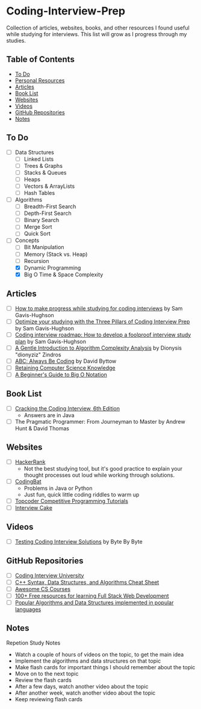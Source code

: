 # Coding-Interview-Prep
Collection of articles, websites, books, and other resources I found useful while studying for interviews. This list will grow as I progress through my studies.

## Table of Contents
- [To Do](#to-do)
- [Personal Resources](#personal-resources)
- [Articles](#articles)
- [Book List](#book-list)
- [Websites](#websites)
- [Videos](#videos)
- [GitHub Repositories](#github-repositories)
- [Notes](#notes)

## To Do
- [ ] Data Structures
    -  [ ] Linked Lists
    -  [ ] Trees & Graphs
    -  [ ] Stacks & Queues
    -  [ ] Heaps
    -  [ ] Vectors & ArrayLists
    -  [ ] Hash Tables
- [ ] Algorithms
    -  [ ] Breadth-First Search
    -  [ ] Depth-First Search
    -  [ ] Binary Search
    -  [ ] Merge Sort
    -  [ ] Quick Sort
- [ ] Concepts
    -  [ ] Bit Manipulation
    -  [ ] Memory (Stack vs. Heap)
    -  [ ] Recursion
    -  [x] Dynamic Programming
    -  [x] Big O Time & Space Complexity

## Articles
- [ ] [How to make progress while studying for coding interviews](https://medium.freecodecamp.org/how-to-make-progress-while-studying-for-coding-interviews-894c320bfa74) by Sam Gavis-Hughson
- [ ] [Optimize your studying with the Three Pillars of Coding Interview Prep](https://www.byte-by-byte.com/optimize-studying/) by Sam Gavis-Hughson
- [ ] [Coding interview roadmap: How to develop a foolproof interview study plan](https://www.byte-by-byte.com/interview-roadmap/) by Sam Gavis-Hughson
- [ ] [A Gentle Introduction to Algorithm Complexity Analysis](http://discrete.gr/complexity/) by Dionysis "dionyziz" Zindros
- [ ] [ABC: Always Be Coding](https://medium.com/always-be-coding/abc-always-be-coding-d5f8051afce2#.4heg8zvm4) by David Byttow
- [ ] [Retaining Computer Science Knowledge](https://startupnextdoor.com/retaining-computer-science-knowledge/)
- [ ] [A Beginner's Guide to Big O Notation](https://rob-bell.net/2009/06/a-beginners-guide-to-big-o-notation/)

## Book List
- [ ] [Cracking the Coding Interview, 6th Edition](http://www.amazon.com/Cracking-Coding-Interview-6th-Programming/dp/0984782850/)
    - Answers are in Java
- [ ] The Pragmatic Programmer: From Journeyman to Master by Andrew Hunt & David Thomas

## Websites
- [ ] [HackerRank](https://www.hackerrank.com/)
    - Not the best studying tool, but it's good practice to explain your thought processes out loud while working through solutions.
- [ ] [CodingBat](https://codingbat.com)
    - Problems in Java or Python
    - Just fun, quick little coding riddles to warm up 
- [ ] [Topcoder Competitive Programming Tutorials](https://www.topcoder.com/community/competitive-programming/tutorials/)
- [ ] [Interview Cake](https://www.interviewcake.com)

## Videos
- [ ] [Testing Coding Interview Solutions](https://www.youtube.com/watch?v=HgthIgvdMJ8) by Byte By Byte

## GitHub Repositories
- [ ] [Coding Interview University](https://github.com/jwasham/coding-interview-university)
- [ ] [C++ Syntax, Data Structures, and Algorithms Cheat Sheet](https://github.com/gibsjose/cpp-cheat-sheet)
- [ ] [Awesome CS Courses](https://github.com/prakhar1989/awesome-courses)
- [ ] [100+ Free resources for learning Full Stack Web Development](https://github.com/bmorelli25/Become-A-Full-Stack-Web-Developer)
- [ ] [Popular Algorithms and Data Structures implemented in popular languages](https://github.com/iiitv/algos)

## Notes
Repetion Study Notes
- Watch a couple of hours of videos on the topic, to get the main idea
- Implement the algorithms and data structures on that topic
- Make flash cards for important things I should remember about the topic
- Move on to the next topic
- Review the flash cards
- After a few days, watch another video about the topic
- After another week, watch another video about the topic
- Keep reviewing flash cards
